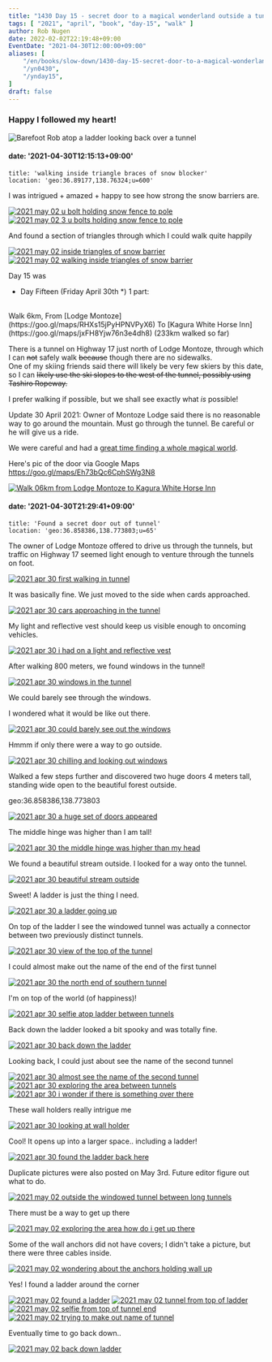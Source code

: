 ```yaml
---
title: "1430 Day 15 - secret door to a magical wonderland outside a tunnel"
tags: [ "2021", "april", "book", "day-15", "walk" ]
author: Rob Nugen
date: 2022-02-02T22:19:48+09:00
EventDate: "2021-04-30T12:00:00+09:00"
aliases: [
    "/en/books/slow-down/1430-day-15-secret-door-to-a-magical-wonderland-outside-a-tunnel",
    "/yn0430",
    "/ynday15",
]
draft: false
---
```


### Happy I followed my heart!

<img
src="https://b.robnugen.com/quests/walk-to-niigata/2021/en_route/day-15/2021_apr_30_selfie_atop_ladder_between_tunnels.jpeg"
alt="Barefoot Rob atop a ladder looking back over a tunnel"
class="title" />

#### date: '2021-04-30T12:15:13+09:00'

    title: 'walking inside triangle braces of snow blocker'
    location: 'geo:36.89177,138.76324;u=600'

I was intrigued + amazed + happy to see how strong the snow barriers are.

[![2021 may 02 u bolt holding snow fence to pole](//b.robnugen.com/quests/walk-to-niigata/2021/en_route/day-15/thumbs/2021_may_02_u_bolt_holding_snow_fence_to_pole.jpeg)](//b.robnugen.com/quests/walk-to-niigata/2021/en_route/day-15/2021_may_02_u_bolt_holding_snow_fence_to_pole.jpeg)
[![2021 may 02 3 u bolts holding snow fence to pole](//b.robnugen.com/quests/walk-to-niigata/2021/en_route/day-15/thumbs/2021_may_02_3_u_bolts_holding_snow_fence_to_pole.jpeg)](//b.robnugen.com/quests/walk-to-niigata/2021/en_route/day-15/2021_may_02_3_u_bolts_holding_snow_fence_to_pole.jpeg)

And found a section of triangles through which I could walk quite happily

[![2021 may 02 inside triangles of snow barrier](//b.robnugen.com/quests/walk-to-niigata/2021/en_route/day-15/thumbs/2021_may_02_inside_triangles_of_snow_barrier.jpeg)](//b.robnugen.com/quests/walk-to-niigata/2021/en_route/day-15/2021_may_02_inside_triangles_of_snow_barrier.jpeg)
[![2021 may 02 walking inside triangles of snow barrier](//b.robnugen.com/quests/walk-to-niigata/2021/en_route/day-15/thumbs/2021_may_02_walking_inside_triangles_of_snow_barrier.jpeg)](//b.robnugen.com/quests/walk-to-niigata/2021/en_route/day-15/2021_may_02_walking_inside_triangles_of_snow_barrier.jpeg)


Day 15 was

<div class="walk-segment">

* Day <span class="day_source">Fifteen</span>
(<span class="day_date">Friday April 30th</span> *)
1 part:
<br>
Walk <span class="km_source">6</span>km,
From [Lodge Montoze](https://goo.gl/maps/RHXs15jPyHPNVPyX6)
To [Kagura White Horse Inn](https://goo.gl/maps/jxFH8Yjw76n3e4dh8)
(<span class="km_total">233</span>km walked so far)

There is a tunnel on Highway 17
just north of Lodge Montoze,
through which I can ~~not~~ safely walk
~~because~~ though there are no sidewalks.  
One of my skiing friends said
there will likely be very few skiers
by this date, so I can ~~likely
use the ski slopes to the west
of the tunnel, possibly using
Tashiro Ropeway.~~

I prefer walking if possible,
but we shall see exactly
what *is* possible!

Update 30 April 2021:  Owner of Montoze Lodge said
there is no reasonable way to go around the mountain.
Must go through the tunnel.
Be careful or he will give us a ride.

We were careful and had a [great time finding a whole magical world](/quests/walk-to-niigata/2021/04/30found-a-secret-door-out-of-tunnel/).

Here's pic of the door via Google Maps https://goo.gl/maps/Eh73bQc6CphSWg3N8

[![Walk 06km
from Lodge Montoze
to Kagura White Horse Inn](//b.robnugen.com/quests/walk-to-niigata/2021/route_plans/thumbs/2021_mar_21_montoze_to_white_horse_inn.png)](https://goo.gl/maps/BY2oHijT5LBUC5dL7)

</div>


#### date: '2021-04-30T21:29:41+09:00'

    title: 'Found a secret door out of tunnel'
    location: 'geo:36.858386,138.773803;u=65'

The owner of Lodge Montoze offered to drive us through the tunnels, but traffic on Highway 17 seemed light enough to venture through the tunnels on foot.

[![2021 apr 30 first walking in tunnel](//b.robnugen.com/quests/walk-to-niigata/2021/en_route/day-15/thumbs/2021_apr_30_first_walking_in_tunnel.jpeg)](//b.robnugen.com/quests/walk-to-niigata/2021/en_route/day-15/2021_apr_30_first_walking_in_tunnel.jpeg)

It was basically fine.  We just moved to the side when cards approached.

[![2021 apr 30 cars approaching in the tunnel](//b.robnugen.com/quests/walk-to-niigata/2021/en_route/day-15/thumbs/2021_apr_30_cars_approaching_in_the_tunnel.jpeg)](//b.robnugen.com/quests/walk-to-niigata/2021/en_route/day-15/2021_apr_30_cars_approaching_in_the_tunnel.jpeg)

My light and reflective vest should keep us visible enough to oncoming vehicles.

[![2021 apr 30 i had on a light and reflective vest](//b.robnugen.com/quests/walk-to-niigata/2021/en_route/day-15/thumbs/2021_apr_30_i_had_on_a_light_and_reflective_vest.jpeg)](//b.robnugen.com/quests/walk-to-niigata/2021/en_route/day-15/2021_apr_30_i_had_on_a_light_and_reflective_vest.jpeg)

After walking 800 meters, we found windows in the tunnel!

[![2021 apr 30 windows in the tunnel](//b.robnugen.com/quests/walk-to-niigata/2021/en_route/day-15/thumbs/2021_apr_30_windows_in_the_tunnel.jpeg)](//b.robnugen.com/quests/walk-to-niigata/2021/en_route/day-15/2021_apr_30_windows_in_the_tunnel.jpeg)

We could barely see through the windows.

I wondered what it would be like out there.

[![2021 apr 30 could barely see out the windows](//b.robnugen.com/quests/walk-to-niigata/2021/en_route/day-15/thumbs/2021_apr_30_could_barely_see_out_the_windows.jpeg)](//b.robnugen.com/quests/walk-to-niigata/2021/en_route/day-15/2021_apr_30_could_barely_see_out_the_windows.jpeg)

Hmmm if only there were a way to go outside.

[![2021 apr 30 chilling and looking out windows](//b.robnugen.com/quests/walk-to-niigata/2021/en_route/day-15/thumbs/2021_apr_30_chilling_and_looking_out_windows.jpeg)](//b.robnugen.com/quests/walk-to-niigata/2021/en_route/day-15/2021_apr_30_chilling_and_looking_out_windows.jpeg)

Walked a few steps further and discovered two huge doors 4 meters tall, standing wide open to the beautiful forest outside.

geo:36.858386,138.773803

[![2021 apr 30 a huge set of doors appeared](//b.robnugen.com/quests/walk-to-niigata/2021/en_route/day-15/thumbs/2021_apr_30_a_huge_set_of_doors_appeared.jpeg)](//b.robnugen.com/quests/walk-to-niigata/2021/en_route/day-15/2021_apr_30_a_huge_set_of_doors_appeared.jpeg)

The middle hinge was higher than I am tall!

[![2021 apr 30 the middle hinge was higher than my head](//b.robnugen.com/quests/walk-to-niigata/2021/en_route/day-15/thumbs/2021_apr_30_the_middle_hinge_was_higher_than_my_head.jpeg)](//b.robnugen.com/quests/walk-to-niigata/2021/en_route/day-15/2021_apr_30_the_middle_hinge_was_higher_than_my_head.jpeg)

We found a beautiful stream outside.  I looked for a way onto the tunnel.

[![2021 apr 30 beautiful stream outside](//b.robnugen.com/quests/walk-to-niigata/2021/en_route/day-15/thumbs/2021_apr_30_beautiful_stream_outside.jpeg)](//b.robnugen.com/quests/walk-to-niigata/2021/en_route/day-15/2021_apr_30_beautiful_stream_outside.jpeg)

Sweet! A ladder is just the thing I need.

[![2021 apr 30 a ladder going up](//b.robnugen.com/quests/walk-to-niigata/2021/en_route/day-15/thumbs/2021_apr_30_a_ladder_going_up.jpeg)](//b.robnugen.com/quests/walk-to-niigata/2021/en_route/day-15/2021_apr_30_a_ladder_going_up.jpeg)

On top of the ladder I see the windowed tunnel was actually a connector between two previously distinct tunnels.

[![2021 apr 30 view of the top of the tunnel](//b.robnugen.com/quests/walk-to-niigata/2021/en_route/day-15/thumbs/2021_apr_30_view_of_the_top_of_the_tunnel.jpeg)](//b.robnugen.com/quests/walk-to-niigata/2021/en_route/day-15/2021_apr_30_view_of_the_top_of_the_tunnel.jpeg)

I could almost make out the name of the end of the first tunnel

[![2021 apr 30 the north end of southern tunnel](//b.robnugen.com/quests/walk-to-niigata/2021/en_route/day-15/thumbs/2021_apr_30_the_north_end_of_southern_tunnel.jpeg)](//b.robnugen.com/quests/walk-to-niigata/2021/en_route/day-15/2021_apr_30_the_north_end_of_southern_tunnel.jpeg)   


I'm on top of the world (of happiness)!

[![2021 apr 30 selfie atop ladder between tunnels](//b.robnugen.com/quests/walk-to-niigata/2021/en_route/day-15/thumbs/2021_apr_30_selfie_atop_ladder_between_tunnels.jpeg)](//b.robnugen.com/quests/walk-to-niigata/2021/en_route/day-15/2021_apr_30_selfie_atop_ladder_between_tunnels.jpeg)

Back down the ladder looked a bit spooky and was totally fine.

[![2021 apr 30 back down the ladder](//b.robnugen.com/quests/walk-to-niigata/2021/en_route/day-15/thumbs/2021_apr_30_back_down_the_ladder.jpeg)](//b.robnugen.com/quests/walk-to-niigata/2021/en_route/day-15/2021_apr_30_back_down_the_ladder.jpeg)

Looking back, I could just about see the name of the second tunnel

[![2021 apr 30 almost see the name of the second tunnel](//b.robnugen.com/quests/walk-to-niigata/2021/en_route/day-15/thumbs/2021_apr_30_almost_see_the_name_of_the_second_tunnel.jpeg)](//b.robnugen.com/quests/walk-to-niigata/2021/en_route/day-15/2021_apr_30_almost_see_the_name_of_the_second_tunnel.jpeg)
[![2021 apr 30 exploring the area between tunnels](//b.robnugen.com/quests/walk-to-niigata/2021/en_route/day-15/thumbs/2021_apr_30_exploring_the_area_between_tunnels.jpeg)](//b.robnugen.com/quests/walk-to-niigata/2021/en_route/day-15/2021_apr_30_exploring_the_area_between_tunnels.jpeg)
[![2021 apr 30 i wonder if there is something over there](//b.robnugen.com/quests/walk-to-niigata/2021/en_route/day-15/thumbs/2021_apr_30_i_wonder_if_there_is_something_over_there.jpeg)](//b.robnugen.com/quests/walk-to-niigata/2021/en_route/day-15/2021_apr_30_i_wonder_if_there_is_something_over_there.jpeg)

These wall holders really intrigue me

[![2021 apr 30 looking at wall holder](//b.robnugen.com/quests/walk-to-niigata/2021/en_route/day-15/thumbs/2021_apr_30_looking_at_wall_holder.jpeg)](//b.robnugen.com/quests/walk-to-niigata/2021/en_route/day-15/2021_apr_30_looking_at_wall_holder.jpeg)

Cool!  It opens up into a larger space..  including a ladder!

[![2021 apr 30 found the ladder back here](//b.robnugen.com/quests/walk-to-niigata/2021/en_route/day-15/thumbs/2021_apr_30_found_the_ladder_back_here.jpeg)](//b.robnugen.com/quests/walk-to-niigata/2021/en_route/day-15/2021_apr_30_found_the_ladder_back_here.jpeg)


Duplicate pictures were also posted on May 3rd.  Future editor figure out what to do.


[![2021 may 02 outside the windowed tunnel between long tunnels](//b.robnugen.com/quests/walk-to-niigata/2021/en_route/day-15/thumbs/2021_may_02_outside_the_windowed_tunnel_between_long_tunnels.jpeg)](//b.robnugen.com/quests/walk-to-niigata/2021/en_route/day-15/2021_may_02_outside_the_windowed_tunnel_between_long_tunnels.jpeg)

There must be a way to get up there

[![2021 may 02 exploring the area how do i get up there](//b.robnugen.com/quests/walk-to-niigata/2021/en_route/day-15/thumbs/2021_may_02_exploring_the_area_how_do_i_get_up_there.jpeg)](//b.robnugen.com/quests/walk-to-niigata/2021/en_route/day-15/2021_may_02_exploring_the_area_how_do_i_get_up_there.jpeg)

Some of the wall anchors did not have covers; I didn't take a picture, but there were three cables inside.

[![2021 may 02 wondering about the anchors holding wall up](//b.robnugen.com/quests/walk-to-niigata/2021/en_route/day-15/thumbs/2021_may_02_wondering_about_the_anchors_holding_wall_up.jpeg)](//b.robnugen.com/quests/walk-to-niigata/2021/en_route/day-15/2021_may_02_wondering_about_the_anchors_holding_wall_up.jpeg)

Yes!  I found a ladder around the corner

[![2021 may 02 found a ladder](//b.robnugen.com/quests/walk-to-niigata/2021/en_route/day-15/thumbs/2021_may_02_found_a_ladder.jpeg)](//b.robnugen.com/quests/walk-to-niigata/2021/en_route/day-15/2021_may_02_found_a_ladder.jpeg)
[![2021 may 02 tunnel from top of ladder](//b.robnugen.com/quests/walk-to-niigata/2021/en_route/day-15/thumbs/2021_may_02_tunnel_from_top_of_ladder.jpeg)](//b.robnugen.com/quests/walk-to-niigata/2021/en_route/day-15/2021_may_02_tunnel_from_top_of_ladder.jpeg)
[![2021 may 02 selfie from top of tunnel end](//b.robnugen.com/quests/walk-to-niigata/2021/en_route/day-15/thumbs/2021_may_02_selfie_from_top_of_tunnel_end.jpeg)](//b.robnugen.com/quests/walk-to-niigata/2021/en_route/day-15/2021_may_02_selfie_from_top_of_tunnel_end.jpeg)
[![2021 may 02 trying to make out name of tunnel](//b.robnugen.com/quests/walk-to-niigata/2021/en_route/day-15/thumbs/2021_may_02_trying_to_make_out_name_of_tunnel.jpeg)](//b.robnugen.com/quests/walk-to-niigata/2021/en_route/day-15/2021_may_02_trying_to_make_out_name_of_tunnel.jpeg)

Eventually time to go back down..

[![2021 may 02 back down ladder](//b.robnugen.com/quests/walk-to-niigata/2021/en_route/day-15/thumbs/2021_may_02_back_down_ladder.jpeg)](//b.robnugen.com/quests/walk-to-niigata/2021/en_route/day-15/2021_may_02_back_down_ladder.jpeg)          
